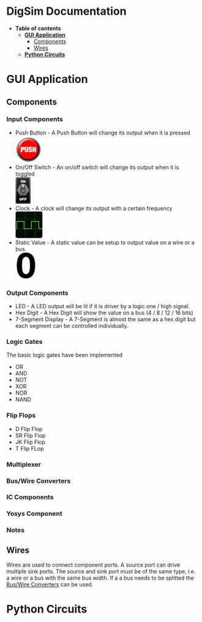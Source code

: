 # DigSim Documentation

* **Table of contents**
  * **[GUI Application](#gui-application)**
    * [Components](#components)
    * [Wires](#wires)
  * **[Python Circuits](#python-circuits)**

# GUI Application

## Components

### Input Components

 * Push Button - A Push Button will change its output when it is pressed
   <br/><img alt="Button" src="../src/digsim/app/gui_objects/images/PB.png"/> 
 * On/Off Switch - An on/off switch will change its output when it is toggled
   <br/><img alt="Switch" src="../src/digsim/app/gui_objects/images/Switch_ON.png"/>
 * Clock - A clock will change its output with a certain frequency
   <br/><img alt="Clock" src="../src/digsim/app/gui_objects/images/Clock.png"/>
 * Static Value - A static value can be setup to output value on a wire or a bus.
   <br/><img alt="Static Value" src="../src/digsim/app/gui_objects/images/ZERO.png"/>

### Output Components

* LED - A LED output will be lit if it is driver by a logic one / high signal.
* Hex Digit - A Hex Digit will show the value on a bus (4 / 8 / 12 / 16 bits)
* 7-Segment Display - A 7-Segment is almost the same as a hex digit but each segment can be controlled individually. 

### Logic Gates

The basic logic gates have been implemented
  * OR
  * AND
  * NOT
  * XOR
  * NOR
  * NAND
 
### Flip Flops
  * D Flip Flop
  * SR Flip Flop
  * JK Flip Flop
  * T Flip FLop

### Multiplexer

### Bus/Wire Converters

### IC Components

### Yosys Component

### Notes

## Wires

Wires are used to connect component ports. A source port can drive multiple sink ports. The source and sink port must be of the same type, i.e. a wire or a bus with the same bus width. If a a bus needs to be splitted the [Bus/Wire Converters](#buswire-converters) can be used.    



# Python Circuits

